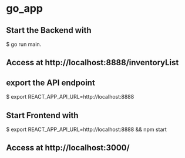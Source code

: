 # go_app


## Start the Backend with
$ go run main.
## Access at http://localhost:8888/inventoryList


## export the API endpoint
$ export REACT_APP_API_URL=http://localhost:8888

## Start Frontend with
$ export REACT_APP_API_URL=http://localhost:8888 && npm start

## Access at http://localhost:3000/